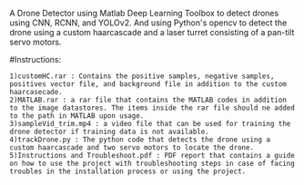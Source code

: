 A Drone Detector using Matlab Deep Learning Toolbox to detect drones using CNN, RCNN, and YOLOv2. And using Python's opencv to detect the drone using a custom haarcascade and a laser turret consisting of a pan-tilt servo motors.

#Instructions:

    1)customHC.rar : Contains the positive samples, negative samples, positives vector file, and background file in addition to the custom haarcasecade.
    2)MATLAB.rar : a rar file that contains the MATLAB codes in addition to the image datastores. The items inside the rar file should ne added to the path in MATLAB upon usage.
    3)sampleVid_trim.mp4 : a video file that can be used for training the drone detector if training data is not available.
    4)trackDrone.py : The python code that detects the drone using a custom haarcascade and two servo motors to locate the drone.
    5)Instructions and Troubleshoot.pdf : PDF report that contains a guide on how to use the project with troubleshooting steps in case of facing troubles in the installation process or using the project.
